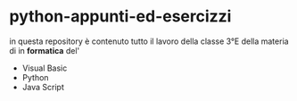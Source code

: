 # python-appunti-ed-esercizzi

in questa repository è contenuto tutto il lavoro della classe 3°E della materia di in **formatica** del'    

- Visual Basic
- Python
- Java Script
